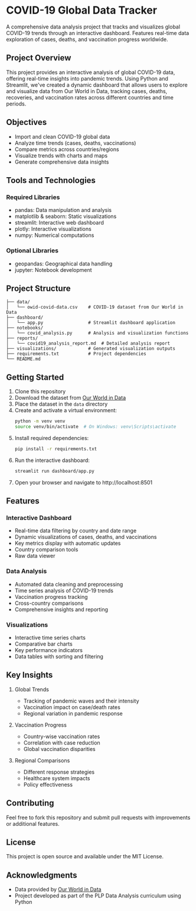 # COVID-19 Global Data Tracker

A comprehensive data analysis project that tracks and visualizes global COVID-19 trends through an interactive dashboard. Features real-time data exploration of cases, deaths, and vaccination progress worldwide.

## Project Overview

This project provides an interactive analysis of global COVID-19 data, offering real-time insights into pandemic trends. Using Python and Streamlit, we've created a dynamic dashboard that allows users to explore and visualize data from Our World in Data, tracking cases, deaths, recoveries, and vaccination rates across different countries and time periods.

## Objectives

- Import and clean COVID-19 global data
- Analyze time trends (cases, deaths, vaccinations)
- Compare metrics across countries/regions
- Visualize trends with charts and maps
- Generate comprehensive data insights

## Tools and Technologies

### Required Libraries
- pandas: Data manipulation and analysis
- matplotlib & seaborn: Static visualizations
- streamlit: Interactive web dashboard
- plotly: Interactive visualizations
- numpy: Numerical computations

### Optional Libraries
- geopandas: Geographical data handling
- jupyter: Notebook development

## Project Structure

```
├── data/
│   └── owid-covid-data.csv    # COVID-19 dataset from Our World in Data
├── dashboard/
│   └── app.py                 # Streamlit dashboard application
├── notebooks/
│   └── covid_analysis.py      # Analysis and visualization functions
├── reports/
│   └── covid19_analysis_report.md  # Detailed analysis report
├── visualizations/            # Generated visualization outputs
├── requirements.txt           # Project dependencies
└── README.md
```

## Getting Started

1. Clone this repository
2. Download the dataset from [Our World in Data](https://covid.ourworldindata.org/data/owid-covid-data.csv)
3. Place the dataset in the `data` directory
4. Create and activate a virtual environment:
   ```bash
   python -m venv venv
   source venv/bin/activate  # On Windows: venv\Scripts\activate
   ```
5. Install required dependencies:
   ```bash
   pip install -r requirements.txt
   ```
6. Run the interactive dashboard:
   ```bash
   streamlit run dashboard/app.py
   ```
7. Open your browser and navigate to http://localhost:8501

## Features

### Interactive Dashboard
- Real-time data filtering by country and date range
- Dynamic visualizations of cases, deaths, and vaccinations
- Key metrics display with automatic updates
- Country comparison tools
- Raw data viewer

### Data Analysis
- Automated data cleaning and preprocessing
- Time series analysis of COVID-19 trends
- Vaccination progress tracking
- Cross-country comparisons
- Comprehensive insights and reporting

### Visualizations
- Interactive time series charts
- Comparative bar charts
- Key performance indicators
- Data tables with sorting and filtering

## Key Insights

1. Global Trends
   - Tracking of pandemic waves and their intensity
   - Vaccination impact on case/death rates
   - Regional variation in pandemic response

2. Vaccination Progress
   - Country-wise vaccination rates
   - Correlation with case reduction
   - Global vaccination disparities

3. Regional Comparisons
   - Different response strategies
   - Healthcare system impacts
   - Policy effectiveness

## Contributing

Feel free to fork this repository and submit pull requests with improvements or additional features.

## License

This project is open source and available under the MIT License.

## Acknowledgments

- Data provided by [Our World in Data](https://ourworldindata.org/coronavirus)
- Project developed as part of the PLP Data Analysis curriculum using Python